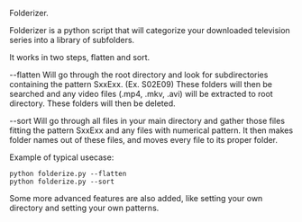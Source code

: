 Folderizer.

Folderizer is a python script that will categorize your downloaded television series into a library of subfolders.

It works in two steps, flatten and sort.

--flatten
    Will go through the root directory and look for subdirectories containing the pattern SxxExx. (Ex. S02E09)
    These folders will then be searched and any video files (.mp4, .mkv, .avi) will be extracted to root directory.
    These folders will then be deleted.

--sort
    Will go through all files in your main directory and gather those files fitting the pattern SxxExx and any files with numerical pattern. It then makes folder names out of these files, and moves every file to its proper folder.

Example of typical usecase:

    python folderize.py --flatten
    python folderize.py --sort

Some more advanced features are also added, like setting your own directory and setting your own patterns.
